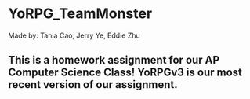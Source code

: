 # YoRPG_TeamMonster
Made by: Tania Cao, Jerry Ye, Eddie Zhu

## This is a homework assignment for our AP Computer Science Class! YoRPGv3 is our most recent version of our assignment.
